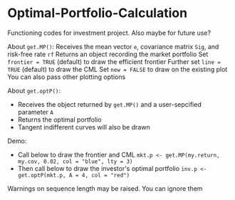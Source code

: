 # Optimal-Portfolio-Calculation
Functioning codes for investment project. Also maybe for future use?

About `get.MP()`:
Receives the mean vector `e`, covariance matrix `Sig`, and risk-free rate `rf`
Returns an object recording the market portfolio
Set `frontier = TRUE` (default) to draw the efficient frontier
Further set `line = TRUE` (default) to draw the CML
Set `new = FALSE` to draw on the existing plot
You can also pass other plotting options

About `get.optP()`:
- Receives the object returned by `get.MP()` and a user-sepcified parameter `A`
- Returns the optimal portfolio
- Tangent indifferent curves will also be drawn

Demo: 
- Call below to draw the frontier and CML
  `mkt.p <- get.MP(my.return, my.cov, 0.02, col = "blue", lty = 3)`
- Then call below to draw the investor's optimal portfolio
  `inv.p <- get.optP(mkt.p, A = 4, col = "red")`

Warnings on sequence length may be raised. You can ignore them
